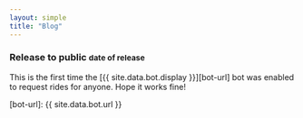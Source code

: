 ```yaml
---
layout: simple
title: "Blog"
---
```


### Release to public <small>date of release</small>

This is the first time the [{{ site.data.bot.display }}][bot-url] bot was enabled to request rides for anyone. Hope it works fine!

[bot-url]: {{ site.data.bot.url }}